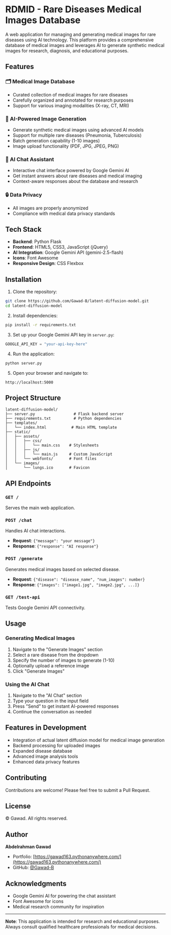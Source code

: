 # RDMID - Rare Diseases Medical Images Database

A web application for managing and generating medical images for rare diseases using AI technology. This platform provides a comprehensive database of medical images and leverages AI to generate synthetic medical images for research, diagnosis, and educational purposes.

## Features

### 🗂️ Medical Image Database
- Curated collection of medical images for rare diseases
- Carefully organized and annotated for research purposes
- Support for various imaging modalities (X-ray, CT, MRI)

### 🧠 AI-Powered Image Generation
- Generate synthetic medical images using advanced AI models
- Support for multiple rare diseases (Pneumonia, Tuberculosis)
- Batch generation capability (1-10 images)
- Image upload functionality (PDF, JPG, JPEG, PNG)

### 💬 AI Chat Assistant
- Interactive chat interface powered by Google Gemini AI
- Get instant answers about rare diseases and medical imaging
- Context-aware responses about the database and research

### 🔒 Data Privacy
- All images are properly anonymized
- Compliance with medical data privacy standards

## Tech Stack

- **Backend**: Python Flask
- **Frontend**: HTML5, CSS3, JavaScript (jQuery)
- **AI Integration**: Google Gemini API (gemini-2.5-flash)
- **Icons**: Font Awesome
- **Responsive Design**: CSS Flexbox

## Installation

1. Clone the repository:
```bash
git clone https://github.com/Gawad-B/latent-diffusion-model.git
cd latent-diffusion-model
```

2. Install dependencies:
```bash
pip install -r requirements.txt
```

3. Set up your Google Gemini API key in `server.py`:
```python
GOOGLE_API_KEY = "your-api-key-here"
```

4. Run the application:
```bash
python server.py
```

5. Open your browser and navigate to:
```
http://localhost:5000
```

## Project Structure

```
latent-diffusion-model/
├── server.py                 # Flask backend server
├── requirements.txt          # Python dependencies
├── templates/
│   └── index.html           # Main HTML template
├── static/
│   ├── assets/
│   │   ├── css/
│   │   │   └── main.css    # Stylesheets
│   │   ├── js/
│   │   │   └── main.js     # Custom JavaScript
│   │   └── webfonts/       # Font files
│   └── images/
│       └── lungs.ico       # Favicon
```

## API Endpoints

### `GET /`
Serves the main web application.

### `POST /chat`
Handles AI chat interactions.
- **Request**: `{"message": "your message"}`
- **Response**: `{"response": "AI response"}`

### `POST /generate`
Generates medical images based on selected disease.
- **Request**: `{"disease": "disease_name", "num_images": number}`
- **Response**: `{"images": ["image1.jpg", "image2.jpg", ...]}`

### `GET /test-api`
Tests Google Gemini API connectivity.

## Usage

### Generating Medical Images
1. Navigate to the "Generate Images" section
2. Select a rare disease from the dropdown
3. Specify the number of images to generate (1-10)
4. Optionally upload a reference image
5. Click "Generate Images"

### Using the AI Chat
1. Navigate to the "AI Chat" section
2. Type your question in the input field
3. Press "Send" to get instant AI-powered responses
4. Continue the conversation as needed

## Features in Development

- Integration of actual latent diffusion model for medical image generation
- Backend processing for uploaded images
- Expanded disease database
- Advanced image analysis tools
- Enhanced data privacy features

## Contributing

Contributions are welcome! Please feel free to submit a Pull Request.

## License

© Gawad. All rights reserved.

## Author

**Abdelrahman Gawad**
- Portfolio: [https://gawad163.pythonanywhere.com/](https://gawad163.pythonanywhere.com/)
- GitHub: [@Gawad-B](https://github.com/Gawad-B)

## Acknowledgments

- Google Gemini AI for powering the chat assistant
- Font Awesome for icons
- Medical research community for inspiration

---

**Note**: This application is intended for research and educational purposes. Always consult qualified healthcare professionals for medical decisions.
